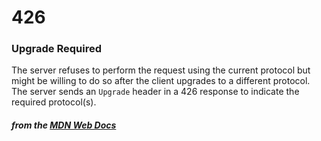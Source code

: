 # 426
### Upgrade Required

The server refuses to perform the request using the current protocol but might be willing to do so after the client upgrades to a different protocol. The server sends an `Upgrade` header in a 426 response to indicate the required protocol(s).

#### *from the [MDN Web Docs](https://developer.mozilla.org/en-US/docs/Web/HTTP/Status)* 